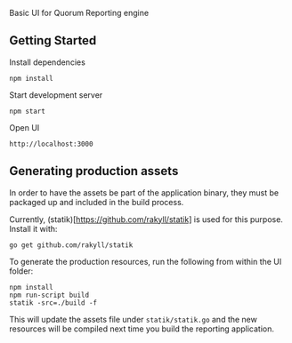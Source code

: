 Basic UI for Quorum Reporting engine

## Getting Started

Install dependencies

`npm install`  

Start development server

`npm start`  

Open UI

`http://localhost:3000`  

## Generating production assets

In order to have the assets be part of the application binary, they
must be packaged up and included in the build process.

Currently, (statik)[https://github.com/rakyll/statik] is used for this purpose. Install it with:
```
go get github.com/rakyll/statik
```

To generate the production resources, run the following from within the UI folder:
```
npm install
npm run-script build
statik -src=./build -f
```

This will update the assets file under `statik/statik.go` and the new resources
will be compiled next time you build the reporting application.
